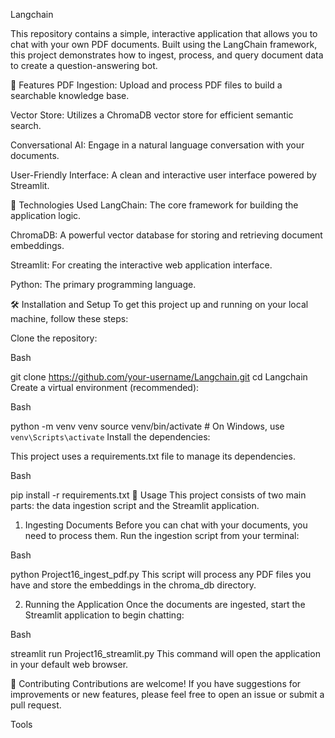 Langchain

This repository contains a simple, interactive application that allows you to chat with your own PDF documents. Built using the LangChain framework, this project demonstrates how to ingest, process, and query document data to create a question-answering bot.

🌟 Features
PDF Ingestion: Upload and process PDF files to build a searchable knowledge base.

Vector Store: Utilizes a ChromaDB vector store for efficient semantic search.

Conversational AI: Engage in a natural language conversation with your documents.

User-Friendly Interface: A clean and interactive user interface powered by Streamlit.

🚀 Technologies Used
LangChain: The core framework for building the application logic.

ChromaDB: A powerful vector database for storing and retrieving document embeddings.

Streamlit: For creating the interactive web application interface.

Python: The primary programming language.

🛠️ Installation and Setup
To get this project up and running on your local machine, follow these steps:

Clone the repository:

Bash

git clone https://github.com/your-username/Langchain.git
cd Langchain
Create a virtual environment (recommended):

Bash

python -m venv venv
source venv/bin/activate  # On Windows, use `venv\Scripts\activate`
Install the dependencies:

This project uses a requirements.txt file to manage its dependencies.

Bash

pip install -r requirements.txt
📜 Usage
This project consists of two main parts: the data ingestion script and the Streamlit application.

1. Ingesting Documents
Before you can chat with your documents, you need to process them. Run the ingestion script from your terminal:

Bash

python Project16_ingest_pdf.py
This script will process any PDF files you have and store the embeddings in the chroma_db directory.

2. Running the Application
Once the documents are ingested, start the Streamlit application to begin chatting:

Bash

streamlit run Project16_streamlit.py
This command will open the application in your default web browser.

🤝 Contributing
Contributions are welcome! If you have suggestions for improvements or new features, please feel free to open an issue or submit a pull request.











Tools

